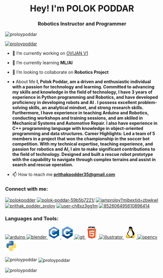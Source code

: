 <h1 align="center">Hey! I'm POLOK PODDAR</h1>
<h3 align="center">Robotics Instructor and Programmer</h3>

<p align="left"> <img src="https://komarev.com/ghpvc/?username=proloypoddar&label=Profile%20views&color=0e75b6&style=flat" alt="proloypoddar" /> </p>

<p align="left"> <a href="https://github.com/ryo-ma/github-profile-trophy"><img src="https://github-profile-trophy.vercel.app/?username=proloypoddar" alt="proloypoddar" /></a> </p>

- 🔭 I’m currently working on [OVIJAN V1](https://www.facebook.com/100008640101397/videos/170004815872991/)

- 🌱 I’m currently learning **ML/AI**

- 👯 I’m looking to collaborate on **Robotics Project**

- ♦ About Me **I, Polok Poddar, am a driven and enthusiastic individual with a passion for technology and learning. Committed to advancing my skills and knowledge in the field of technology, I have 3 years of experience in Python programming and Robotics, and have developed proficiency in developing robots and AI . I possess excellent problem-solving skills, an analytical mindset, and strong research skills. Furthermore, I have experience in teaching Arduino and Robotics, conducting workshops and training sessions, and am skilled in Mechanical Systems and Automotive Repair. I also have experience in C++ programming language with knowledge in object-oriented programming and data structures. Career Highlights: Led a team of 5 members in a project that won the championship in the soccer bot competition. With my technical expertise, teaching experience, and passion for robotics and AI, I aim to make significant contributions to the field of technology. Designed and built a rescue robot prototype with the capability to navigate through complex terrains and assist in search and rescue operation.**

- 📫 How to reach me **prithakpodder35@gmail.com**

<h3 align="left">Connect with me:</h3>
<p align="left">
<a href="https://twitter.com/polokpodder" target="blank"><img align="center" src="https://raw.githubusercontent.com/rahuldkjain/github-profile-readme-generator/master/src/images/icons/Social/twitter.svg" alt="polokpodder" height="30" width="40" /></a>
<a href="https://linkedin.com/in/polok-poddar-59b5b7221/" target="blank"><img align="center" src="https://raw.githubusercontent.com/rahuldkjain/github-profile-readme-generator/master/src/images/icons/Social/linked-in-alt.svg" alt="polok-poddar-59b5b7221/" height="30" width="40" /></a>
<a href="https://fb.com/iamproloy?mibextid=zbwkwl" target="blank"><img align="center" src="https://raw.githubusercontent.com/rahuldkjain/github-profile-readme-generator/master/src/images/icons/Social/facebook.svg" alt="iamproloy?mibextid=zbwkwl" height="30" width="40" /></a>
<a href="https://instagram.com/prithak_podder_proloy" target="blank"><img align="center" src="https://raw.githubusercontent.com/rahuldkjain/github-profile-readme-generator/master/src/images/icons/Social/instagram.svg" alt="prithak_podder_proloy" height="30" width="40" /></a>
<a href="https://www.youtube.com/c/user-ch8xz3gg1m" target="blank"><img align="center" src="https://raw.githubusercontent.com/rahuldkjain/github-profile-readme-generator/master/src/images/icons/Social/youtube.svg" alt="user-ch8xz3gg1m" height="30" width="40" /></a>
<a href="https://discord.gg/852606495610896414" target="blank"><img align="center" src="https://raw.githubusercontent.com/rahuldkjain/github-profile-readme-generator/master/src/images/icons/Social/discord.svg" alt="852606495610896414" height="30" width="40" /></a>
</p>

<h3 align="left">Languages and Tools:</h3>
<p align="left"> <a href="https://www.arduino.cc/" target="_blank" rel="noreferrer"> <img src="https://cdn.worldvectorlogo.com/logos/arduino-1.svg" alt="arduino" width="40" height="40"/> </a> <a href="https://www.blender.org/" target="_blank" rel="noreferrer"> <img src="https://download.blender.org/branding/community/blender_community_badge_white.svg" alt="blender" width="40" height="40"/> </a> <a href="https://www.cprogramming.com/" target="_blank" rel="noreferrer"> <img src="https://raw.githubusercontent.com/devicons/devicon/master/icons/c/c-original.svg" alt="c" width="40" height="40"/> </a> <a href="https://www.w3schools.com/cpp/" target="_blank" rel="noreferrer"> <img src="https://raw.githubusercontent.com/devicons/devicon/master/icons/cplusplus/cplusplus-original.svg" alt="cplusplus" width="40" height="40"/> </a> <a href="https://git-scm.com/" target="_blank" rel="noreferrer"> <img src="https://www.vectorlogo.zone/logos/git-scm/git-scm-icon.svg" alt="git" width="40" height="40"/> </a> <a href="https://www.w3.org/html/" target="_blank" rel="noreferrer"> <img src="https://raw.githubusercontent.com/devicons/devicon/master/icons/html5/html5-original-wordmark.svg" alt="html5" width="40" height="40"/> </a> <a href="https://www.adobe.com/in/products/illustrator.html" target="_blank" rel="noreferrer"> <img src="https://www.vectorlogo.zone/logos/adobe_illustrator/adobe_illustrator-icon.svg" alt="illustrator" width="40" height="40"/> </a> <a href="https://www.linux.org/" target="_blank" rel="noreferrer"> <img src="https://raw.githubusercontent.com/devicons/devicon/master/icons/linux/linux-original.svg" alt="linux" width="40" height="40"/> </a> <a href="https://opencv.org/" target="_blank" rel="noreferrer"> <img src="https://www.vectorlogo.zone/logos/opencv/opencv-icon.svg" alt="opencv" width="40" height="40"/> </a> <a href="https://www.python.org" target="_blank" rel="noreferrer"> <img src="https://raw.githubusercontent.com/devicons/devicon/master/icons/python/python-original.svg" alt="python" width="40" height="40"/> </a> </p>

<p><img align="left" src="https://github-readme-stats.vercel.app/api/top-langs?username=proloypoddar&show_icons=true&locale=en&layout=compact" alt="proloypoddar" /></p>

<p>&nbsp;<img align="center" src="https://github-readme-stats.vercel.app/api?username=proloypoddar&show_icons=true&locale=en" alt="proloypoddar" /></p>

<p><img align="center" src="https://github-readme-streak-stats.herokuapp.com/?user=proloypoddar&" alt="proloypoddar" /></p>
